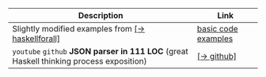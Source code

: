 |Description|Link|
|---|---|
| Slightly modified examples from [[→ haskellforall]](https://www.haskellforall.com/2015/10/basic-haskell-examples.html) | [basic code examples](https://github.com/rmnavr/hs_study/blob/main/demo_code/basic) |
| `youtube` `github` **JSON parser in 111 LOC** (great Haskell thinking process exposition) | [[→ github]](https://github.com/tsoding/haskell-json) |

